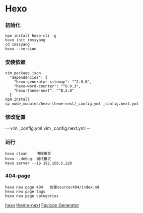 
# Hexo

### 初始化

```
npm install hexo-cli -g
hexo init imssyang
cd imssyang
hexo --version
```

### 安装依赖

```
vim package.json
  "dependencies": {
    "hexo-generator-sitemap": "^2.0.0",
    "hexo-word-counter": "^0.0.3",
    "hexo-theme-next": "^8.2.0"
  }
npm install
cp node_modules/hexo-theme-next/_config.yml _config.next.yml
```

### 修改配置

···
vim _config.yml
vim _config.next.yml
···

### 运行

```
hexo clean    清理缓存
hexo --debug  调试模式
hexo server --ip 192.168.5.220
```

### 404-page

```
hexo new page 404   创建source/404/index.md
hexo new page tags
hexo new page categories 
```

[hexo](https://hexo.io/)
[theme-next](https://theme-next.js.org/)
[Favicon Generator](https://realfavicongenerator.net/)


